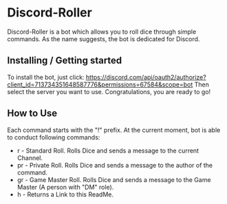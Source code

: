 # Discord-Roller

Discord-Roller is a bot which allows you to roll dice through simple commands. As the name suggests, the bot is dedicated for Discord.

## Installing / Getting started

To install the bot, just click: https://discord.com/api/oauth2/authorize?client_id=713734351648587776&permissions=67584&scope=bot
Then select the server you want to use.
Congratulations, you are ready to go!

## How to Use
Each command starts with the "!" prefix.
At the current moment, bot is able to conduct following commands:
* r - Standard Roll. Rolls Dice and sends a message to the current Channel.
* pr - Private Roll. Rolls Dice and sends a message to the author of the command.
* gr - Game Master Roll. Rolls Dice and sends a message to the Game Master (A person with "DM" role).
* h - Returns a Link to this ReadMe.
